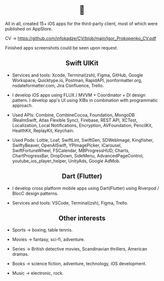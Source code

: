  <h1 align="center"> 📱 </h1> 

All in all, created 15+ iOS apps for the third-party client, most of which were published on AppStore.

CV -> https://github.com/infokadze/CV/blob/main/Igor_Prokopenko_CV.pdf

Finished apps screenshots could be seen upon request.

 <h2 align="center"> Swift UIKit </h2> 

- Services and tools:
Xcode, Terminal(zsh), Figma, GitHub, Google Workspace, Quicktype.io, Postman, RapidAPI, jsonformatter.org, nsdateformatter.com, Jira Confluence, Trello.

- I develop iOS apps using FLUX / MVVM + Coordinator + DI design pattern. I develop app's UI using XIBs in combination with programmatic approach.

- Used APIs:
Combine, CombineCocoa, Foundation, MongoDB (RealmSwift, Atlas Flexible Sync), Firebase, REST API, XCTest, Localization, Local Notifications, Encryption, AVFoundation, PencilKit, HealthKit, ReplayKit, Keychain.

- Used Pods:
Lottie, Loaf, SwiftLint, SwiftGen, SDWebImage, Kingfisher, SwiftyBeaver, OpenAISwift, YPImagePicker, iCarousel, SwiftFortuneWheel, FSCalendar, MBProgressHUD, Charts, ChartProgressBar, DropDown, SideMenu, AdvancedPageControl, youtube_ios_player_helper, UnityAds, Google AdMob.

 <h2 align="center"> Dart (Flutter) </h2> 
 
- I develop cross platform mobile apps using Dart(Flutter) using Riverpod / BlocC design patterns.

- Services and tools:
VSCode, Terminal(zsh), Figma, Trello.
 
 <h2 align="center"> Other interests </h2> 
 
- Sports -> boxing, table tennis. 

- Movies -> fantasy, sci-fi, adventure.

- Series -> British detective movies, Scandinavian thrillers, American dramas.

- Books -> science fiction, adventure, technology, iOS development. 

- Music -> electronic, rock.
